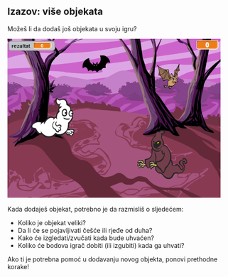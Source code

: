 ## Izazov: više objekata

Možeš li da dodaš još objekata u svoju igru?

![screenshot](images/ghost-final.png)

Kada dodaješ objekat, potrebno je da razmisliš o sljedećem:

+ Koliko je objekat veliki?
+ Da li će se pojavljivati češće ili rjeđe od duha?
+ Kako će izgledati/zvučati kada bude uhvaćen?
+ Koliko će bodova igrač dobiti (ili izgubiti) kada ga uhvati?

Ako ti je potrebna pomoć u dodavanju novog objekta, ponovi prethodne korake!